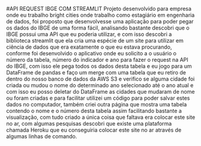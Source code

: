 #API REQUEST IBGE COM STREAMLIT
Projeto desenvolvido para empresa onde eu trabalho bright cities onde trabalho como estagiário em engenharia de dados, foi proposto que desenvolvesse uma aplicação para poder 
pegar os dados do IBGE de uma forma fácil, analisando bastante descobri que o IBGE possui uma API que eu poderia utilizar, e com isso descobri a biblioteca streamlit que ela 
cria uma espécie de um site para utilizar em ciência de dados que era exatamente o que eu estava procurando, conforme foi desenvolvido o aplicativo onde eu solicito a o usuário
o número da tabela, número do indicador e ano para fazer o request na API do IBGE, com isso ele pega todos os dados desta tabela e eu jogo para um DataFrame de pandas e faço um 
merge com uma tabela que eu retiro de dentro do nosso banco de dados da AWS S3 e verifico se alguma cidade foi criada ou mudou o nome do determinado ano selecionado até o ano 
atual e com isso eu posso deletar do DataFrame as cidades que mudaram de nome ou foram criadas e para facilitar utilizei um código para poder salvar estes dados no computador,
também criei outra página que mostra uma tabela contendo o nome e o número desta tabela assim facilitando bastante a visualização, com tudo criado a única coisa que faltava era 
colocar este site no ar, com algumas pesquisas descobri que existe uma plataforma chamada Heroku que eu conseguiria colocar este site no ar através de algumas linhas de comando. 
